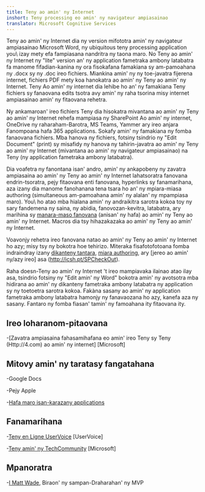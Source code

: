 ```yaml
---
title: Teny ao amin' ny Internet
inshort: Teny processing eo amin' ny navigateur ampiasainao
translator: Microsoft Cognitive Services
---
```



Teny ao amin' ny Internet dia ny version mifototra amin' ny navigateur ampiasainao Microsoft Word, ny ubiquitous
teny processing application you\ izay mety efa fampiasana nandritra ny taona maro. No Teny ao amin' ny Internet
ny \"lite\" version an' ny application fametraka ambony latabatra fa manome fifadian-kanina
ny ora fisokafana famakiana sy am-pamoahana ny .docx sy ny .doc ireo fichiers. Miankina amin' ny
ny toe-javatra fijerena internet, fichiers PDF mety koa hanokatra ao amin' ny Teny ao amin' ny Internet. Teny
Ao amin' ny internet dia lehibe ho an' ny famakiana Teny fichiers sy fanaovana edits tsotra avy amin' ny
raha tsorina misy internet ampiasainao amin' ny fitaovana rehetra.

Ny ankamaroan' ireo fichiers Teny dia hisokatra mivantana ao amin' ny Teny ao amin' ny Internet rehefa mampiasa ny SharePoint
Ao amin' ny internet, OneDrive ny raharaham-Barotra, MS Teams, Yammer ary ireo anjara Fanompoana hafa
365 applications. Sokafy amin' ny famakiana ny fomba fanaovana fichiers. Mba hanova ny fichiers, fotsiny tsindrio
ny \"Edit Document\" (print) sy misafidy ny hanova ny tahirin-javatra ao amin' ny Teny ao amin' ny Internet
(mivantana ao amin' ny navigateur ampiasainao) na Teny (ny application fametraka ambony latabatra).

Dia voafetra ny fanontana isan' andro, amin' ny ankapobeny ny zavatra ampiasaina ao amin' ny Teny ao amin' ny Internet
lahatsoratra fanovana endrin-tsoratra, pejy fitaovana enti fanovana, hyperlinks sy fanamarihana, aza
izany dia manome fanohanana tena tsara ho an' ny mpiara-miasa authoring (simultaneous am-pamoahana amin' ny alalan' ny
mpampiasa maro). You\ ho atao mba hialana amin' ny andraikitra sarotra kokoa toy ny sary
fandemena ny saina, ny abidia, fanovozan-kevitra, latabatra, ary marihina sy [manara-maso
fanovana](http://icansharepoint.com/version-history-isnt-track-changes/)
(anisan' ny hafa) ao amin' ny Teny ao amin' ny Internet. Macros dia tsy hihazakazaka ao amin' ny Teny ao amin' ny Internet.

Voavonjy rehetra ireo fanovana natao ao amin' ny Teny ao amin' ny Internet ho azy; misy tsy
ny bokotra hoe tehirizo. Miteraka fisafotofotoana fomba indraindray izany [dikanteny
tantara](http://icsh.pt/VersionHistory),
[miara authoring](http://icsh.pt/CoAuthoring), ary [jereo
ao amin' ny/azy ireo] asa (http://icsh.pt/SPCheckOut).

Raha doesn\-Teny ao amin' ny Internet 't ireo mampiavaka ilainao atao ilay asa,
tsindrio fotsiny ny \"Edit amin' ny Word\" bokotra amin' ny avotsotra mba hidirana ao amin' ny
dikanteny fametraka ambony latabatra ny application sy ny toetoetra sarotra kokoa. Fakàna sasany
ao amin' ny application fametraka ambony latabatra hamonjy ny fanavaozana ho azy, kanefa aza ny sasany. Fantaro
ny fomba fiasan' tamin' ny famoahana ity fitaovana ity.

Ireo loharanom-pitaovana
---------

-[Zavatra ampiasaina fahasamihafana eo amin' ireo Teny sy Teny
    (Http://4.com) ao amin' ny internet]
    \[Microsoft\]

Mitovy amin' ny taratasy fangatahana
--------------------

-Google Docs

-Pejy Apple

-[Hafa maro isan-karazany
    applications](https://en.wikipedia.org/wiki/List_of_word_processors#Online)

Fanamarihana
---------

-[Teny en Ligne UserVoice](https://word.uservoice.com/forums/271331-word-online)
    \[UserVoice\]

-[Teny amin' ny TechCommunity](https://techcommunity.microsoft.com/t5/Word/ct-p/Word)
    \[Microsoft\]

Mpanoratra
---------

-[I Matt Wade](https://www.linkedin.com/in/thatmattwade/), Biraon' ny sampan-Draharahan' ny MVP


